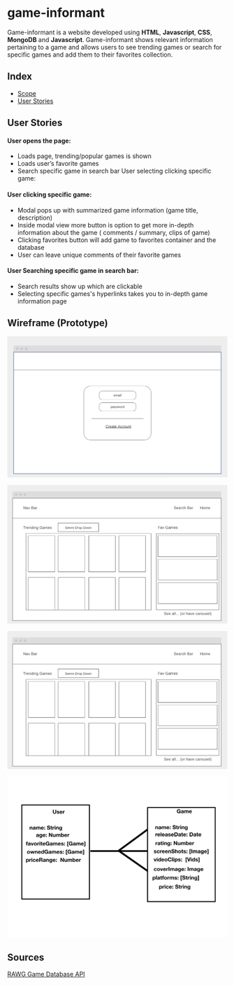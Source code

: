 
# game-informant

Game-informant is a website developed using **HTML**, **Javascript**, **CSS**,    **MongoDB** and **Javascript**.  Game-informant shows relevant information pertaining to a game and allows users to see trending games or search for specific games and add them to their favorites collection.



## Index
- [Scope](#Scope)
- [User Stories](#user-stories)



## User Stories

#### User opens the page:

- Loads page, trending/popular games is shown
- Loads user’s favorite games 
- Search specific game in search bar
User selecting clicking specific game:

#### User  clicking specific game:
- Modal pops up with summarized game information (game title, description)
- Inside modal view more button is option to get more in-depth information about the game ( comments / summary, clips of game)
- Clicking favorites button will add game to favorites container and the database
- User can leave unique comments of their favorite games

#### User Searching specific game in search bar:
- Search results show up which are clickable
- Selecting specific games's hyperlinks takes you to in-depth game information page



## Wireframe (Prototype)
![Login](https://github.com/jakerjohnson21/game-informant/blob/submaster/screenshots/loginWireFrame.png?raw=true)

![Home](https://github.com/jakerjohnson21/game-informant/blob/submaster/screenshots/homePage.png?raw=true)

![GameShow](https://github.com/jakerjohnson21/game-informant/blob/submaster/screenshots/homePage.png?raw=true)

![Models](https://github.com/jakerjohnson21/game-informant/blob/submaster/screenshots/modelsERD.png?raw=true)



## Sources
[RAWG Game Database API](https://rawg.io/apidocs)